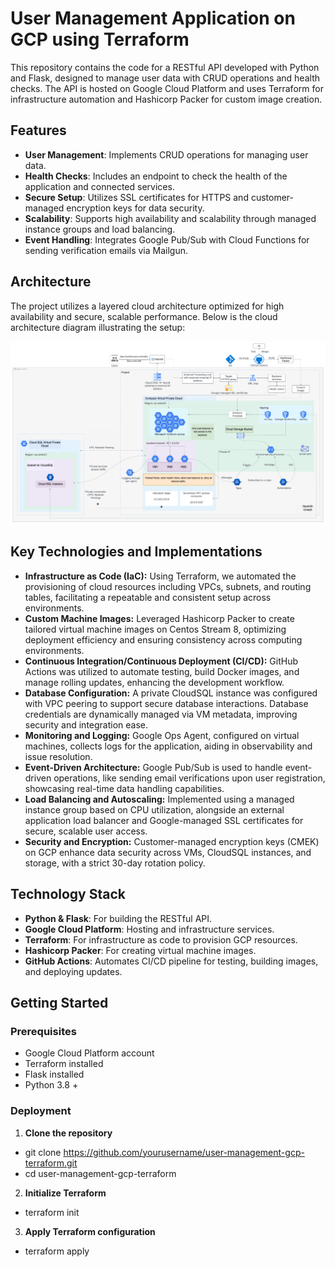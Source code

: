 # User Management Application on GCP using Terraform

This repository contains the code for a RESTful API developed with Python and Flask, designed to manage user data with CRUD operations and health checks. The API is hosted on Google Cloud Platform and uses Terraform for infrastructure automation and Hashicorp Packer for custom image creation.



## Features

- **User Management**: Implements CRUD operations for managing user data.
- **Health Checks**: Includes an endpoint to check the health of the application and connected services.
- **Secure Setup**: Utilizes SSL certificates for HTTPS and customer-managed encryption keys for data security.
- **Scalability**: Supports high availability and scalability through managed instance groups and load balancing.
- **Event Handling**: Integrates Google Pub/Sub with Cloud Functions for sending verification emails via Mailgun.

## Architecture

The project utilizes a layered cloud architecture optimized for high availability and secure, scalable performance. Below is the cloud architecture diagram illustrating the setup:

![Cloud Architecture Diagram](Architecture.png)

## Key Technologies and Implementations

- **Infrastructure as Code (IaC):** Using Terraform, we automated the provisioning of cloud resources including VPCs, subnets, and routing tables, facilitating a repeatable and consistent setup across environments.
- **Custom Machine Images:** Leveraged Hashicorp Packer to create tailored virtual machine images on Centos Stream 8, optimizing deployment efficiency and ensuring consistency across computing environments.
- **Continuous Integration/Continuous Deployment (CI/CD):** GitHub Actions was utilized to automate testing, build Docker images, and manage rolling updates, enhancing the development workflow.
- **Database Configuration:** A private CloudSQL instance was configured with VPC peering to support secure database interactions. Database credentials are dynamically managed via VM metadata, improving security and integration ease.
- **Monitoring and Logging:** Google Ops Agent, configured on virtual machines, collects logs for the application, aiding in observability and issue resolution.
- **Event-Driven Architecture:** Google Pub/Sub is used to handle event-driven operations, like sending email verifications upon user registration, showcasing real-time data handling capabilities.
- **Load Balancing and Autoscaling:** Implemented using a managed instance group based on CPU utilization, alongside an external application load balancer and Google-managed SSL certificates for secure, scalable user access.
- **Security and Encryption:** Customer-managed encryption keys (CMEK) on GCP enhance data security across VMs, CloudSQL instances, and storage, with a strict 30-day rotation policy.


## Technology Stack

- **Python & Flask**: For building the RESTful API.
- **Google Cloud Platform**: Hosting and infrastructure services.
- **Terraform**: For infrastructure as code to provision GCP resources.
- **Hashicorp Packer**: For creating virtual machine images.
- **GitHub Actions**: Automates CI/CD pipeline for testing, building images, and deploying updates.


## Getting Started

### Prerequisites

- Google Cloud Platform account
- Terraform installed
- Flask installed
- Python 3.8 +

### Deployment

1. **Clone the repository**

- git clone https://github.com/yourusername/user-management-gcp-terraform.git
- cd user-management-gcp-terraform


2. **Initialize Terraform**

- terraform init


3. **Apply Terraform configuration**

- terraform apply
